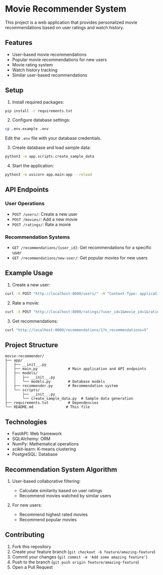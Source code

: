 # Movie Recommender System

This project is a web application that provides personalized movie recommendations based on user ratings and watch history.

## Features

- User-based movie recommendations
- Popular movie recommendations for new users
- Movie rating system
- Watch history tracking
- Similar user-based recommendations

## Setup

1. Install required packages:
```bash
pip install -r requirements.txt
```

2. Configure database settings:
```bash
cp .env.example .env
```
Edit the `.env` file with your database credentials.

3. Create database and load sample data:
```bash
python3 -m app.scripts.create_sample_data
```

4. Start the application:
```bash
python3 -m uvicorn app.main:app --reload
```

## API Endpoints

### User Operations
- `POST /users/`: Create a new user
- `POST /movies/`: Add a new movie
- `POST /ratings/`: Rate a movie

### Recommendation Systems
- `GET /recommendations/{user_id}`: Get recommendations for a specific user
- `GET /recommendations/new-user/`: Get popular movies for new users

## Example Usage

1. Create a new user:
```bash
curl -X POST "http://localhost:8000/users/" -H "Content-Type: application/json" -d '{"username": "test_user"}'
```

2. Rate a movie:
```bash
curl -X POST "http://localhost:8000/ratings/?user_id=1&movie_id=1&rating=5"
```

3. Get recommendations:
```bash
curl "http://localhost:8000/recommendations/1?n_recommendations=5"
```

## Project Structure

```
movie-recommender/
├── app/
│   ├── __init__.py
│   ├── main.py              # Main application and API endpoints
│   ├── models/
│   │   ├── __init__.py
│   │   └── models.py        # Database models
│   ├── recommender.py       # Recommendation system
│   └── scripts/
│       ├── __init__.py
│       └── create_sample_data.py  # Sample data generation
├── requirements.txt         # Dependencies
└── README.md               # This file
```

## Technologies

- FastAPI: Web framework
- SQLAlchemy: ORM
- NumPy: Mathematical operations
- scikit-learn: K-means clustering
- PostgreSQL: Database

## Recommendation System Algorithm

1. User-based collaborative filtering:
   - Calculate similarity based on user ratings
   - Recommend movies watched by similar users

2. For new users:
   - Recommend highest rated movies
   - Recommend popular movies

## Contributing

1. Fork this repository
2. Create your feature branch (`git checkout -b feature/amazing-feature`)
3. Commit your changes (`git commit -m 'Add some amazing feature'`)
4. Push to the branch (`git push origin feature/amazing-feature`)
5. Open a Pull Request



